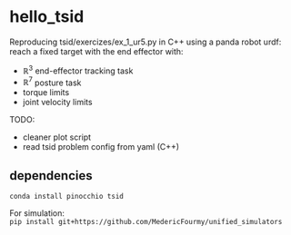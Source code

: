 # hello_tsid

Reproducing tsid/exercizes/ex_1_ur5.py in C++ using a panda robot urdf:
reach a fixed target with the end effector with:  
- $\mathbb{R}^3$ end-effector tracking task
- $\mathbb{R}^7$ posture task
- torque limits
- joint velocity limits

TODO:
- cleaner plot script
- read tsid problem config from yaml (C++)


## dependencies
`conda install pinocchio tsid`

For simulation:  
`pip install git+https://github.com/MedericFourmy/unified_simulators`
